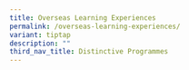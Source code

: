 ```yaml
---
title: Overseas Learning Experiences
permalink: /overseas-learning-experiences/
variant: tiptap
description: ""
third_nav_title: Distinctive Programmes
---
```

